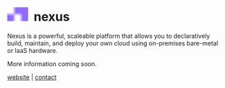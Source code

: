 <span>
  <h1><img src="https://raw.githubusercontent.com/deploynexus/brand/main/svg/logo-transparent.svg" alt="Nexus" style="height: 32px;">&nbsp;&nbsp;nexus</h1>
</span>

Nexus is a powerful, scaleable platform that allows you to declaratively build, maintain, and deploy your own cloud using on-premises bare-metal or IaaS hardware.

More information coming soon.

[website](https://deploy.nexus) | [contact](mailto:contact@deploy.nexus)
